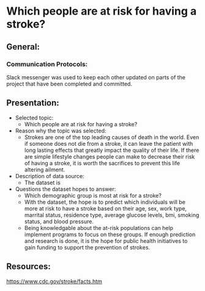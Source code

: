 # Which people are at risk for having a stroke?

## General:
### Communication Protocols:
Slack messenger was used to keep each other updated on parts of the project that have been completed and committed.

## Presentation:
* Selected topic:
   * Which people are at risk for having a stroke?
* Reason why the topic was selected:
    * Strokes are one of the top leading causes of death in the world. Even if someone does not die from a stroke, it can leave the patient with long lasting effects that greatly impact the quality of their life. If there are simple lifestyle changes people can make to decrease their risk of having a stroke, it is worth the sacrifices to prevent this life altering ailment.  
* Description of data source:
    * The dataset is 
* Questions the dataset hopes to answer:
    * Which demographic group is most at risk for a stroke?
    * With the dataset, the hope is to predict which individuals will be more at risk to have a stroke based on their age, sex, work type, marrital status, residence type, average glucose levels, bmi, smoking status, and blood pressure. 
    * Being knowledgable about the at-risk populations can help implement programs to focus on these groups. If enough prediction and research is done, it is the hope for public health initiatives to gain funding to support the prevention of strokes. 

## Resources:
https://www.cdc.gov/stroke/facts.htm
